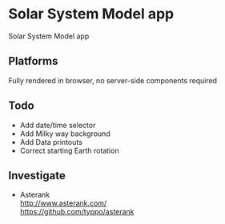 # Solar System Model app

Solar System Model app

## Platforms

Fully rendered in browser, no server-side components required

## Todo

- Add date/time selector
- Add Milky way background
- Add Data printouts
- Correct starting Earth rotation

## Investigate

- Asterank  
  <http://www.asterank.com/>  
  <https://github.com/typpo/asterank>  
